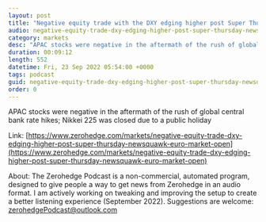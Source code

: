 ```yaml
---
layout: post
title: "Negative equity trade with the DXY edging higher post Super Thursday - Newsquawk Euro Market Open"
audio: negative-equity-trade-dxy-edging-higher-post-super-thursday-newsquawk-euro-market-open-0
category: markets
desc: "APAC stocks were negative in the aftermath of the rush of global central bank rate hikes; Nikkei 225 was closed due to a public holiday"
duration: 00:09:12
length: 552
datetime: Fri, 23 Sep 2022 05:54:00 +0000
tags: podcast
guid: negative-equity-trade-dxy-edging-higher-post-super-thursday-newsquawk-euro-market-open-0
order: 0
---
```

APAC stocks were negative in the aftermath of the rush of global central bank rate hikes; Nikkei 225 was closed due to a public holiday

Link: [https://www.zerohedge.com/markets/negative-equity-trade-dxy-edging-higher-post-super-thursday-newsquawk-euro-market-open](https://www.zerohedge.com/markets/negative-equity-trade-dxy-edging-higher-post-super-thursday-newsquawk-euro-market-open)

About: The Zerohedge Podcast is a non-commercial, automated program, designed to give people a way to get news from Zerohedge in an audio format.  I am actively working on tweaking and improving the setup to create a better listening experience (September 2022).  Suggestions are welcome: [zerohedgePodcast@outlook.com](mailto:zerohedgePodcast@outlook.com)